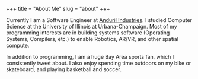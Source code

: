 +++
title = "About Me"
slug = "about"
+++

Currently I am a Software Engineer at [Anduril Industries](https://anduril.com). I studied Computer Science at the University of Illinois at Urbana-Champaign. Most of my programming interests are in building systems software (Operating Systems, Compilers, etc.) to enable Robotics, AR/VR, and other spatial compute.

In addition to programming, I am a huge Bay Area sports fan, which I consistently tweet about. I also enjoy spending time outdoors on my bike or skateboard, and playing basketball and soccer.

